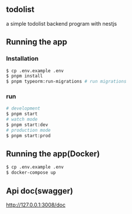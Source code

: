 ## todolist
a simple todolist backend program with nestjs

## Running the app
### Installation

```bash
$ cp .env.example .env
$ pnpm install
$ pnpm typeorm:run-migrations # run migrations
```
### run

```bash
# development
$ pnpm start
# watch mode
$ pnpm start:dev
# production mode
$ pnpm start:prod
```

## Running the app(Docker)

```bash
$ cp .env.example .env
$ docker-compose up
```

## Api doc(swagger)
http://127.0.0.1:3008/doc

